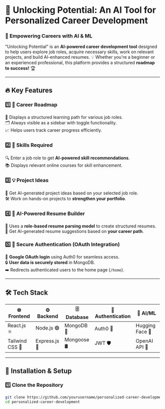 # 🚀 Unlocking Potential: An AI Tool for Personalized Career Development  

### 🌟 Empowering Careers with AI & ML  

"Unlocking Potential" is an **AI-powered career development tool** designed to help users explore job roles, acquire necessary skills, work on relevant projects, and build AI-enhanced resumes. 💡 Whether you're a beginner or an experienced professional, this platform provides a structured **roadmap to success!** 🏆  

---

## 🔥 Key Features  

### 1️⃣ **📌 Career Roadmap**  
📍 Displays a structured learning path for various job roles.  
🗂️ Always visible as a sidebar with toggle functionality.  
📈 Helps users track career progress efficiently.  

### 2️⃣ **🎯 Skills Required**  
🔍 Enter a job role to get **AI-powered skill recommendations**.  
📚 Displays relevant online courses for skill enhancement.  

### 3️⃣ **💡 Project Ideas**  
🚀 Get AI-generated project ideas based on your selected job role.  
🛠️ Work on hands-on projects to **strengthen your portfolio**.  

### 4️⃣ **📄 AI-Powered Resume Builder**  
🤖 Uses a **role-based resume parsing model** to create structured resumes.  
📝 Get AI-generated resume suggestions based on **your career path**.  

### 5️⃣ **🔐 Secure Authentication (OAuth Integration)**  
🔑 **Google OAuth login** using Auth0 for seamless access.  
🔒 **User data is securely stored** in MongoDB.  
➡️ Redirects authenticated users to the home page (`/home`).  

---

## 🛠️ Tech Stack  

| 🌐 Frontend  | ⚙️ Backend | 🗄️ Database | 🔑 Authentication | 🤖 AI/ML |  
|-------------|-----------|------------|-----------------|---------|  
| React.js ⚛️ | Node.js 🟢 | MongoDB 🍃 | Auth0 🔐 | Hugging Face 🤗 |  
| Tailwind CSS 🎨 | Express.js 🚀 | Mongoose 🛢️ | JWT 🛡️ | OpenAI API 🤖 |  

---

## 🚀 Installation & Setup  

### 1️⃣ **Clone the Repository**  
```sh
git clone https://github.com/yourusername/personalized-career-development.git
cd personalized-career-development

